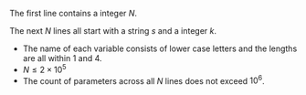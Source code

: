 The first line contains a integer $N$.

The next $N$ lines all start with a string $s$ and a integer $k$.

- The name of each variable consists of lower case letters and the lengths are all within $1$ and $4$.
- $N \leq 2 \times 10^5$
- The count of parameters across all $N$ lines does not exceed $10^6$.